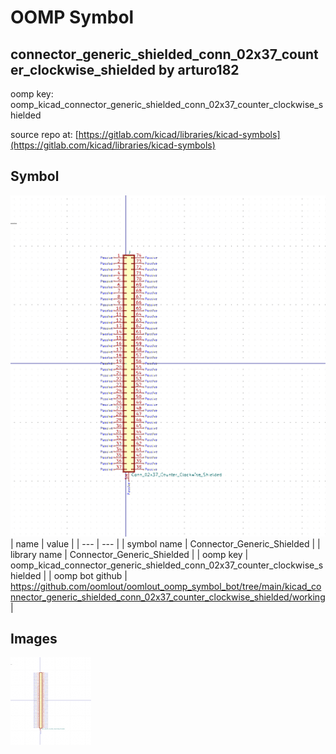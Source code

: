 # OOMP Symbol  
## connector_generic_shielded_conn_02x37_counter_clockwise_shielded  by arturo182  
  
oomp key: oomp_kicad_connector_generic_shielded_conn_02x37_counter_clockwise_shielded  
  
source repo at: [https://gitlab.com/kicad/libraries/kicad-symbols](https://gitlab.com/kicad/libraries/kicad-symbols)  
## Symbol  
  
[![working.png](working_600.png)](working.png)  
| name | value | 
| --- | --- | 
| symbol name | Connector_Generic_Shielded | 
| library name | Connector_Generic_Shielded | 
| oomp key | oomp_kicad_connector_generic_shielded_conn_02x37_counter_clockwise_shielded | 
| oomp bot github | https://github.com/oomlout/oomlout_oomp_symbol_bot/tree/main/kicad_connector_generic_shielded_conn_02x37_counter_clockwise_shielded/working | 
## Images  
  
[![working.png](working_140.png)](working.png)  
